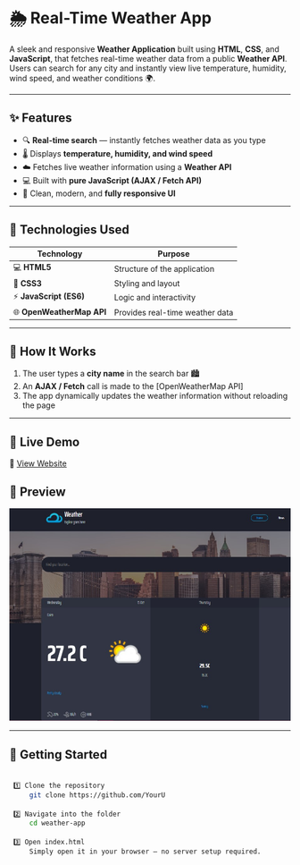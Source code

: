 # 🌦️ Real-Time Weather App

A sleek and responsive **Weather Application** built using **HTML**, **CSS**, and **JavaScript**, that fetches real-time weather data from a public **Weather API**.  
Users can search for any city and instantly view live temperature, humidity, wind speed, and weather conditions 🌍.

---

## ✨ Features

- 🔍 **Real-time search** — instantly fetches weather data as you type  
- 🌡️ Displays **temperature, humidity, and wind speed**  
- ☁️ Fetches live weather information using a **Weather API**  
- 💻 Built with **pure JavaScript (AJAX / Fetch API)**  
- 🎨 Clean, modern, and **fully responsive UI**

---

## 🧠 Technologies Used

| Technology | Purpose |
|-------------|----------|
| 💻 **HTML5** | Structure of the application |
| 🎨 **CSS3** | Styling and layout |
| ⚡ **JavaScript (ES6)** | Logic and interactivity |
| 🌐 **OpenWeatherMap API** | Provides real-time weather data |

---

## 🧩 How It Works

1. The user types a **city name** in the search bar 🏙️  
2. An **AJAX / Fetch** call is made to the [OpenWeatherMap API]
3. The app dynamically updates the weather information without reloading the page  

---

## 🚀 Live Demo
🔗 [View Website](https://weather-zeta-jade-74.vercel.app/)  


## 📸 Preview
![Weather App Screenshot](./weather.jpg)

---


## 🚀 Getting Started

```bash

 1️⃣ Clone the repository
     git clone https://github.com/YourU

 2️⃣ Navigate into the folder
     cd weather-app

 3️⃣ Open index.html
     Simply open it in your browser — no server setup required.






